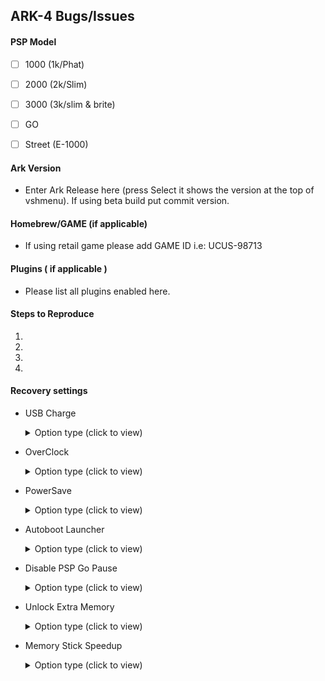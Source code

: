 ## ARK-4 Bugs/Issues

#### PSP Model
- [ ] 1000 (1k/Phat)
 
- [ ] 2000 (2k/Slim)

- [ ] 3000 (3k/slim & brite)

- [ ] GO

- [ ] Street (E-1000)  

#### Ark Version

- Enter Ark Release here (press Select it shows the version at the top of vshmenu). If using beta build put commit version.

#### Homebrew/GAME (if applicable)

- If using retail game please add GAME ID i.e: UCUS-98713 

#### Plugins ( if applicable )

 - Please list all plugins enabled here.

#### Steps to Reproduce
1.
2.
3.
4.

#### Recovery settings
- USB Charge  
	<details>
		<summary>Option type (click to view)</summary>
	
	- [X] Disabled
	- [ ] Always
	- [ ] Game
	- [ ] UMD
	- [ ] Homebrew
	- [ ] Pops
	- [ ] VSH

	</details>

- OverClock 

	<details>
		<summary>Option type (click to view)</summary>
	
	- [X] Disabled
	- [ ] Always
	- [ ] Game
	- [ ] UMD
	- [ ] Homebrew
	- [ ] Pops
	- [ ] VSH

	</details>

- PowerSave

	<details>
		<summary>Option type (click to view)</summary>
	
	- [X] Disabled
	- [ ] Always
	- [ ] Game
	- [ ] UMD
	- [ ] Homebrew
	- [ ] Pops
	- [ ] VSH

	</details>


- Autoboot Launcher

	<details>
		<summary>Option type (click to view)</summary>

	- [X] Disabled
	- [ ] Always
	- [ ] Game
	- [ ] UMD
	- [ ] Homebrew
	- [ ] Pops
	- [ ] VSH

	</details>

- Disable PSP Go Pause

	<details>
		<summary>Option type (click to view)</summary>

	- [X] Disabled
	- [ ] Always
	- [ ] Game
	- [ ] UMD
	- [ ] Homebrew
	- [ ] Pops
	- [ ] VSH

	</details>

- Unlock Extra Memory

	<details>
		<summary>Option type (click to view)</summary>

	- [X] Disabled
	- [ ] Always
	- [ ] Game
	- [ ] UMD
	- [ ] Homebrew
	- [ ] Pops
	- [ ] VSH

	</details>

- Memory Stick Speedup

	<details>
		<summary>Option type (click to view)</summary>

	- [X] Disabled
	- [ ] Always
	- [ ] Game
	- [ ] UMD
	- [ ] Homebrew
	- [ ] Pops
	- [ ] VSH

	</details>
